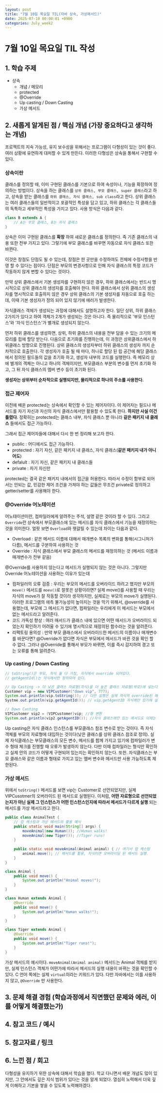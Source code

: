 ```yaml
---
layout: post
title: "7월 10일 목요일 TIL(자바 상속, 가상메서드)"
date: 2025-07-10 00:00:01 +0900
categories: July_week2
---
```


# 7월 10일 목요일 TIL 작성

## 1. 학습 주제
- 상속
  - 개념 / 메모리
  - protected
  - @Override
  - Up casting / Down Casting
  - 가상 메서드

## 2. 새롭게 알게된 점 / 핵심 개념 (가장 중요하다고 생각하는 개념)

프로젝트의 지속 가능성, 유지 보수성을 위해서는 프로그램이 다형성이 있는 것이 좋다. 여러 상황에 유연하게 대처할 수 있게 만든다. 이러한 다형성은 상속을 통해서 구현할 수 있다.

### 상속이란
클래스를 정의할 때, 이미 구현된 클래스를 기본으로 하여 속성이나, 기능을 확장하여 정의하는 방법이다.
상속을 하는 클래스를 `상위 클래스, 부모 클래스, super 클래스`라고 하고, 상속을 받는 클래스를 `하위 클래스, 자식 클래스, sub class`라고 한다. 상위 클래스는 여러 클래스들의 일반적이고 포괄적인 특성을 담고 있고, 하위 클래스는 각 클래스들의 독특하고 세부적인 특성을 가지고 있다. 사용 방식은 다음과 같다.

```java
class B extends A {
    // A는 부모 클래스, B는 자식 클래스
}
```

상속은 이미 구현된 클래스를 **확장** 하여 새로운 클래스를 정의한다. 즉 기존 클래스의 내용 또한 전부 가지고 있다. 그렇기에 부모 클래스를 바꾸면 자동으로 자식 클래스 또한 바뀐다. 

이것은 장점도 단점도 될 수 있는데, 장점은 한 곳만을 수정하여도 전체에 수정사항을 반영 할 수 있다는 점이다. 단점은 부모의 변경사항으로 인해 자식 클래스의 특정 코드가 작동하지 않게 변할 수 있다는 것이다.

만약 상위 클래스에서 기본 생성자를 구현하지 않은 경우, 하위 클래스에서는 반드시 명시적으로 상위 클래스의 생성자를 호출해야 한다. 하위 클래스에서 상위 클래스의 생성자를 명시적으로 호출하지 않은 경우 상위 클래스의 기본 생성자를 자동으로 호출 하는데, 이때 기본 생성자가 정의 되어 있지 않기에 에러가 발생한다.

자식클래스 객체가 생성되는 과정에 대해서도 설명하고자 한다. 일단 상위, 하위 클래스 2가지가 있다고 하여 객체가 2개가 생성되는 것은 아니다. 즉 물리적으로 '부모 인스턴스'와 '자식 인스턴스'가 별개로 생성되지 않는다. 

먼저 하위 클래스를 생성하면, 상위, 하위 클래스의 내용을 전부 담을 수 있는 크기의 메모리를 힙에 할당 받는다. 다음으로 초기화를 진행하는데, 이 과정은 상위클래스에서 하위클래스 방향으로 진행된다. 상위 클래스의 생성자부터 하위 클래스의 생성자 까지 순차적으로 호출한다. 각 생성자가 호출 될 때 마다, 하나로 할당 된 힙 공간에 해당 클래스에서 정의된 필드들의 값을 초기화 하고, 생성자 내부의 코드를 실행한다. 즉 메모리 상에 별개의 객체는 아니고 하나의 객체이지만, 부모클래스 부분의 변수를 먼저 초기화 하고, 그 뒤 자식 클래스의 멤버 변수 등이 초기화 된다.

**생성자는 상위부터 순차적으로 실행되지만, 물리적으로 하나의 주소를 사용한다.**

### 접근 제어자
이전에 배운 protected는 상속에서 확인할 수 있는 제어자이다. 이 제어자는 필드나 메서드를 자기 자신과 자신의 자식 클래스에서만 활용할 수 있도록 한다. **하지만 사실 이건 틀렸다**. 정확히는 protected는 클래스 내부, 자식 클래스 뿐 아니라 **같은 패키지 내 클래스** 들에서도 접근 가능하다.

그래서 접근 제어자들에 대해서 다시 한 번 정리해 보고자 한다.
- public : 어디에서도 접근 가능하다.
- protected : 자기 자신, 같은 패키지 내 클래스, 자식 클래스(**같은 패키지 내가 아니어도**)
- defalult : 자기 자신, 같은 패키지 내 클래스들
- private : 자기 자신만

protected는 결국 같은 패키지 내에서의 접근을 허용한다. 따라서 수정이 함부로 되어서는 안되는 값, 민감한 제어 조건을 가져야 하는 값들은 무조건 private로 정의하고 getter/setter를 사용해야 한다.

### @Override 어노테이션
어노테이션이란, 컴파일러에게 알려주는 주석, 설명 같은 것이라 할 수 있다.
그리고 `Override`란 상속에서 부모클래스에 있는 메서드를 자식 클래스에서 기능을 재정의하는 것을 의미한다. 얼핏 보면 `Overload`와 헷갈릴 수 있는데 차이는 다음과 같다.

- Overload : 같은 메서드 이름에 대해서 매개변수 목록의 변화를 통해(시그니처가 다름), 메서드를 구분하여 사용하는 것
- Override : 자식 클래스에서 부모 클래스의 메서드를 재정의하는 것 (메서드 이름과 매개변수가 전부 같음)

@Override를 사용하지 않는다고 메서드가 실행되지 않는 것은 아니다. 그렇지만 Override 어노테이션을 사용하는 이유가 있는데
- 컴파일러의 오류 검증 : 우리는 부모의 메서드를 오버라이드 하려고 했지만 부모의 `move()`  메서드를  `moev()`로 잘못은 상황이라면? 실제 move()를 사용할 때 우리는 자식의 move가 잘 작동할 것이라 생각하지만, 실제로는 부모의 move가 실행된다. 이러한 프로그램의 에측 불가능성이 높아지는 것을 막기 위해서, @override를 사용했는데, 부모에 그 메서드가 없다면, 컴파일러는 우리에게 이 메서드는 부모에서 없는 메서드라고 알려준다.
- 코드 가독성 향상 : 여러 매서드가 클래스 내에 있으면 어떤 매서드가 오버라이드 되었는지 확인하기 어려울 수 있기에 명시적으로 재정의된 함수라는 것을 알려준다.
- 리팩토링 용의성 : 만약 부모 클래스에서 오버라이드한 메서드의 이름이나 매개변수를 바꾼다면? @Override가 없다면 자식은 부모에서 메서드가 바뀐 것을 확인 할 수 없다. 그러나 @Override를 통해서 부모가 바뀌면, 이를 즉시 감지하여 경고 또는 오류를 통해 알려준다.


### Up casting / Down Casting
```java
// toString()은 부모, 자식 둘 다 가짐, 자식에서 override 되어있다.
// getAgentId()는 자식에서만 정의되어 있다.

// Up Casting -> 더 낮은 클래스 자료형(자식)을 더 높은 클래스 자료형(부모)에 넣는다
Customer vip = new VIPCustomer("down vip", 777); 
System.out.println(vip.toString()); // 다만 실행은 실제 자식의 override된 메서드 실행
Systme.out.println(vip.getAgentId()); // vip.getAgentID 자식에만 있기에 실행 불가

// Down Casting
VIPCustomer vip2 = (VIPCustomer)vip; //형 변환
System.out.println(vip2.getAgentID()); //자식 클래스에만 있는 메서드도 이제는 사용 가능하다.
```

Up casting은 자식 클래스 인스턴스를 부모클래스 참조 변수로 받는 것이다. 즉 자식 객체를 부모의 자료형에 대입하는 것이다(낮은 클래스를 상위 클래스 참조로 정의). 실제 자식클래스는 부모클래스의 모든 변수, 메서드를 함께 가지고 있기에 컴파일러가 변수 형태 체크를 진행할 때 오류가 발생하지 않는다. 다만 이때 컴파일러는 형식만 확인하고 실제 안의 코드가 어떻게 구현되어 있는지는 확인하지 않는다. 또한. 자식클래스는 부모 클래스와 같은 이름과 형태로 가지고 있는 멤버 변수와 메서드만 사용 가능하도록 제한된다.

### 가상 메서드 
위에서 `toString()` 메서드를 보면 vip는 Customer로 선언되었지만, 실제 VIPCusotmer의 오버라이드 된 메서드로 실행된다. 이처럼, **어떤 자료형으로 선언되었는지가 아닌 실제 그 인스턴스가 어떤 인스턴스인지에 따라서 메서드가 다르게 실행** 되는 메서드를 가상 메서드라고 한다.

```java
public class AnimalTest {
	// 업 캐스팅과 가상 메서드의 활용 예시
	public static void main(String[] args) {
		moveAnimal(new Human()); //Human walks!
        moveAnimal(new Tiger()); //Tiger runs!
	}
	
	public static void moveAnimal(Animal animal) { // 여기서 업 캐스팅
		animal.move(); // 메서드를 활용, 자식이면 오버라이딩 된 메서드 실행.
	}
}

class Animal {
	public void move() {
		System.out.println("Animal moves!");
	}
}

class Human extends Animal {
	@Override
	public void move() {
		System.out.println("Human walks!");
	}
}

class Tiger extends Animal {
	@Override
	public void move() {
		System.out.println("Tiger runs!");
	}
}
```
가상 메서드의 예시이다. `moveAnimal(Animal animal)` 메서드는 Animal 객체를 받지만, 실제 인스턴스 객체가 어떤가에 따라서 메서드의 실행 내용이 바뀌는 것을 확인할 수 있다. C 언어 쪽에는 실제 `virtual`이라는 키워드가 있다. 다만 자바에서는 이를 사용하지 않고, `@Override` 만 사용한다. 

## 3. 문제 해결 경험 (학습과정에서 직면했던 문제와 에러, 이를 어떻게 해결했는가)

## 4. 참고 코드 / 예시

## 5. 참고자료 / 링크

## 6. 느낀 점 / 회고 
다형성을 유지하기 위한 상속에 대해서 학습을 했다. 학교 다니면서 배운 개념도 많이 있지만, 그 안에서도 깊은 지식 범위가 있다는 것을 알게 되었다. 열심히 노력해서 더욱 깊게 이해하고 기본을 쌓을 수 있도록 노력해야겠다.
